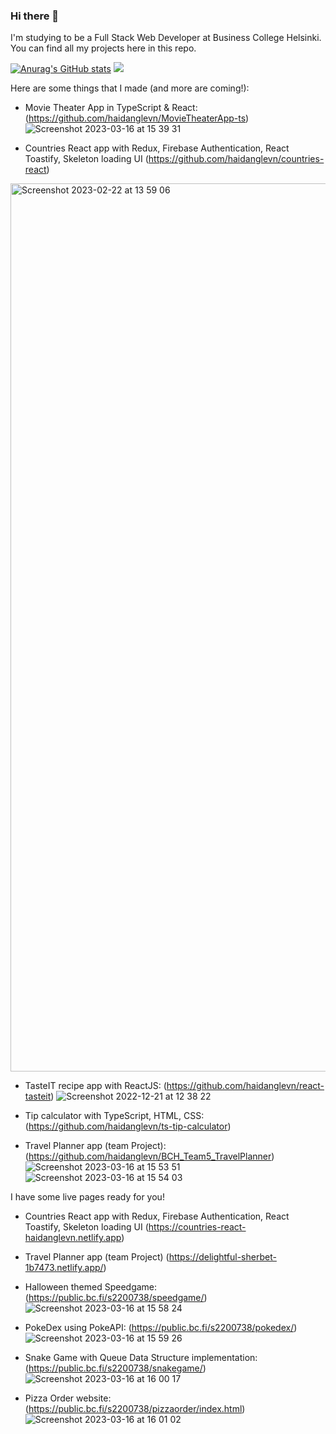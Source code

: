 ### Hi there 👋 

I'm studying to be a Full Stack Web Developer at Business College Helsinki. You can find all my projects here in this repo.  

[![Anurag's GitHub stats](https://github-readme-stats.vercel.app/api?username=haidanglevn)](https://github.com/anuraghazra/github-readme-stats)
![](https://komarev.com/ghpvc/?username=haidanglevn&color=green)

Here are some things that I made (and more are coming!):
- Movie Theater App in TypeScript & React: (https://github.com/haidanglevn/MovieTheaterApp-ts)
![Screenshot 2023-03-16 at 15 39 31](https://user-images.githubusercontent.com/24937536/225635151-7dcf347f-f2b0-47c2-8eb4-a5f59b590bd8.png)

- Countries React app with Redux, Firebase Authentication, React Toastify, Skeleton loading UI (https://github.com/haidanglevn/countries-react)
<img width="1421" alt="Screenshot 2023-02-22 at 13 59 06" src="https://user-images.githubusercontent.com/24937536/220618031-78fbea4d-79a6-49af-97b6-255e2b4e31a3.png">

- TasteIT recipe app with ReactJS: (https://github.com/haidanglevn/react-tasteit)
![Screenshot 2022-12-21 at 12 38 22](https://user-images.githubusercontent.com/24937536/208885589-31227fbf-e7d9-4503-b189-a6a4884fc08c.png)


- Tip calculator with TypeScript, HTML, CSS: (https://github.com/haidanglevn/ts-tip-calculator)


- Travel Planner app (team Project): (https://github.com/haidanglevn/BCH_Team5_TravelPlanner)
![Screenshot 2023-03-16 at 15 53 51](https://user-images.githubusercontent.com/24937536/225639264-081581de-7408-4d77-825d-d7dc1ef19f5c.png)
![Screenshot 2023-03-16 at 15 54 03](https://user-images.githubusercontent.com/24937536/225639386-bc3a292f-b66c-4686-bf75-6f3ec2fa76f2.png)


I have some live pages ready for you!
- Countries React app with Redux, Firebase Authentication, React Toastify, Skeleton loading UI (https://countries-react-haidanglevn.netlify.app)
- Travel Planner app (team Project) (https://delightful-sherbet-1b7473.netlify.app/)
- Halloween themed Speedgame: (https://public.bc.fi/s2200738/speedgame/)
![Screenshot 2023-03-16 at 15 58 24](https://user-images.githubusercontent.com/24937536/225640459-105f09b8-f2c2-4942-8406-d0914677f407.png)

- PokeDex using PokeAPI: (https://public.bc.fi/s2200738/pokedex/)
![Screenshot 2023-03-16 at 15 59 26](https://user-images.githubusercontent.com/24937536/225641310-3564742c-478a-4792-99b9-42e06852e30a.png)


- Snake Game with Queue Data Structure implementation: (https://public.bc.fi/s2200738/snakegame/)
![Screenshot 2023-03-16 at 16 00 17](https://user-images.githubusercontent.com/24937536/225641163-c2053c52-b704-463f-8a1b-a2ece5fd4497.png)

- Pizza Order website: (https://public.bc.fi/s2200738/pizzaorder/index.html)
![Screenshot 2023-03-16 at 16 01 02](https://user-images.githubusercontent.com/24937536/225641178-4526fb72-29bd-4751-881c-968bb36bb38c.png)


<!--
**haidanglevn/haidanglevn** is a ✨ _special_ ✨ repository because its `README.md` (this file) appears on your GitHub profile.

Here are some ideas to get you started:

- 🔭 I’m currently working on ...
- 🌱 I’m currently learning ...
- 👯 I’m looking to collaborate on ...
- 🤔 I’m looking for help with ...
- 💬 Ask me about ...
- 📫 How to reach me: ...
- 😄 Pronouns: ...
- ⚡ Fun fact: ...
-->
